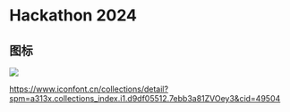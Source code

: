 # Hackathon 2024

## 图标

![](https://img.alicdn.com/imgextra/i2/O1CN01FF1t1g1Q3PDWpSm4b_!!6000000001920-55-tps-508-135.svg)

https://www.iconfont.cn/collections/detail?spm=a313x.collections_index.i1.d9df05512.7ebb3a81ZVOey3&cid=49504
